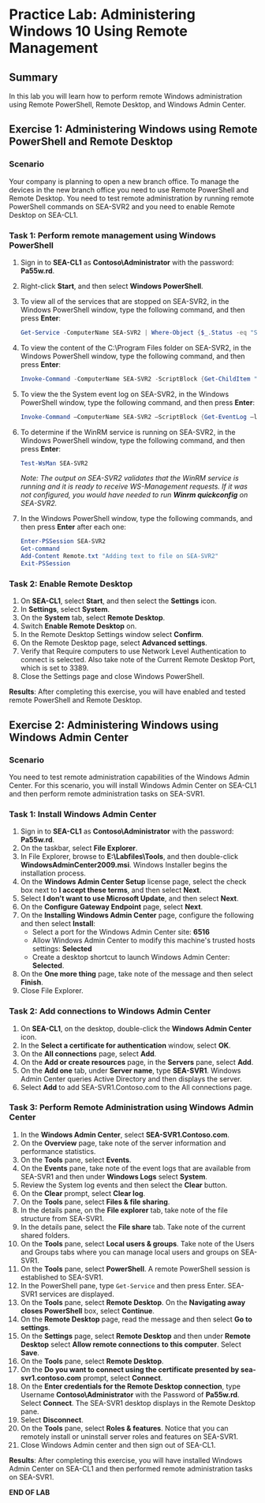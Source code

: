 # Practice Lab: Administering Windows 10 Using Remote Management

## Summary

In this lab you will learn how to perform remote Windows administration using Remote PowerShell, Remote Desktop, and Windows Admin Center.

## Exercise 1: Administering Windows using Remote PowerShell and Remote Desktop

### Scenario

Your company is planning to open a new branch office. To manage the devices in the new branch office you need to use Remote PowerShell and Remote Desktop. You need to test remote administration by running remote PowerShell commands on SEA-SVR2 and you need to enable Remote Desktop on SEA-CL1.

### Task 1: Perform remote management using Windows PowerShell

1. Sign in to **SEA-CL1** as **Contoso\\Administrator** with the password: **Pa55w.rd**.

2. Right-click **Start**, and then select **Windows PowerShell**.

3. To view all of the services that are stopped on SEA-SVR2, in the Windows PowerShell window, type the following command, and then press **Enter**:

    ```powershell
    Get-Service -ComputerName SEA-SVR2 | Where-Object {$_.Status -eq "Stopped"}
    ```

4. To view the content of the C:\\Program Files folder on SEA-SVR2, in the Windows PowerShell window, type the following command, and then press **Enter**:

    ```powershell
    Invoke-Command -ComputerName SEA-SVR2 -ScriptBlock {Get-ChildItem "C:\Program Files"}
    ```

5. To view the the System event log on SEA-SVR2, in the Windows PowerShell window, type the following command, and then press **Enter**:

    ```powershell
    Invoke-Command –ComputerName SEA-SVR2 –ScriptBlock {Get-EventLog –log system}
    ```

6. To determine if the WinRM service is running on SEA-SVR2, in the Windows PowerShell window, type the following command, and then press **Enter**:

    ```powershell
    Test-WsMan SEA-SVR2
    ```

   *Note: The output on SEA-SVR2 validates that the WinRM service is running and it is ready to receive WS-Management requests. If it was not configured, you would have needed to run **Winrm quickconfig** on SEA-SVR2.*

7. In the Windows PowerShell window, type the following commands, and then press **Enter** after each one:

    ```powershell
    Enter-PSSession SEA-SVR2
    Get-command
    Add-Content Remote.txt "Adding text to file on SEA-SVR2"
    Exit-PSSession
    ```

### Task 2: Enable Remote Desktop

1. On **SEA-CL1**, select **Start**, and then select the **Settings** icon.
2. In **Settings**, select **System**.
3. On the **System** tab, select **Remote Desktop**.
4. Switch **Enable Remote Desktop** on.
5. In the Remote Desktop Settings window select **Confirm**.
6. On the Remote Desktop page, select **Advanced settings**.
7. Verify that Require computers to use Network Level Authentication to connect is selected. Also take note of the Current Remote Desktop Port, which is set to 3389.
8. Close the Settings page and close Windows PowerShell.

**Results**: After completing this exercise, you will have enabled and tested remote PowerShell and Remote Desktop.

## Exercise 2: Administering Windows using Windows Admin Center

### Scenario

You need to test remote administration capabilities of the Windows Admin Center. For this scenario, you will install Windows Admin Center on SEA-CL1 and then perform remote administration tasks on SEA-SVR1.

### Task 1: Install Windows Admin Center

1. Sign in to **SEA-CL1** as **Contoso\\Administrator** with the password: **Pa55w.rd**.
2. On the taskbar, select **File Explorer**.
3. In File Explorer, browse to **E:\\Labfiles\\Tools**, and then double-click **WindowsAdminCenter2009.msi**. Windows Installer begins the installation process.
4. On the **Windows Admin Center Setup** license page, select the check box next to **I accept these terms**, and then select **Next**.
5. Select **I don't want to use Microsoft Update**, and then select **Next**.
6. On the **Configure Gateway Endpoint** page, select **Next**.
7. On the **Installing Windows Admin Center** page, configure the following and then select **Install**:
    - Select a port for the Windows Admin Center site: **6516**
    - Allow Windows Admin Center to modify this machine's trusted hosts settings: **Selected**
    - Create a desktop shortcut to launch Windows Admin Center: **Selected**.
8. On the **One more thing** page, take note of the message and then select **Finish**.
9. Close File Explorer.

### Task 2: Add connections to Windows Admin Center

1. On **SEA-CL1**, on the desktop, double-click the **Windows Admin Center** icon.
2. In the **Select a certificate for authentication** window, select **OK**.
3. On the **All connections** page, select **Add**.
4. On the **Add or create resources** page, in the **Servers** pane, select **Add**.
5. On the **Add one** tab, under **Server name**, type **SEA-SVR1**. Windows Admin Center queries Active Directory and then displays the server.
6. Select **Add** to add SEA-SVR1.Contoso.com to the All connections page.

### Task 3: Perform Remote Administration using Windows Admin Center

1. In the **Windows Admin Center**, select **SEA-SVR1.Contoso.com**.
2. On the **Overview** page, take note of the server information and performance statistics.
3. On the **Tools** pane, select **Events**.
4. On the **Events** pane, take note of the event logs that are available from SEA-SVR1 and then under **Windows Logs** select **System**.
5. Review the System log events and then select the **Clear** button.
6. On the **Clear** prompt, select **Clear log**.
7. On the **Tools** pane, select **Files & file sharing**.
8. In the details pane, on the **File explorer** tab, take note of the file structure from SEA-SVR1.
9. In the details pane, select the **File share** tab. Take note of the current shared folders.
10. On the **Tools** pane, select **Local users & groups**. Take note of the Users and Groups tabs where you can manage local users and groups on SEA-SVR1.
11. On the **Tools** pane, select **PowerShell**. A remote PowerShell session is established to SEA-SVR1.
12. In the PowerShell pane, type `Get-Service` and then press Enter. SEA-SVR1 services are displayed.
13. On the **Tools** pane, select **Remote Desktop**. On the **Navigating away closes PowerShell** box, select **Continue**.
14. On the **Remote Desktop** page, read the message and then select **Go to settings**.
15. On the **Settings** page, select **Remote Desktop** and then under **Remote Desktop** select **Allow remote connections to this computer**. Select **Save**.
16. On the **Tools** pane, select **Remote Desktop**.
17. On the **Do you want to connect using the certificate presented by sea-svr1.contoso.com** prompt, select **Connect**.
18. On the **Enter credentials for the Remote Desktop connection**, type Username **Contoso\\Administrator** with the Password of **Pa55w.rd**. Select **Connect**. The SEA-SVR1 desktop displays in the Remote Desktop pane.
19. Select **Disconnect**.
20. On the **Tools** pane, select **Roles & features**. Notice that you can remotely install or uninstall server roles and features on SEA-SVR1.
21. Close Windows Admin center and then sign out of SEA-CL1.

**Results**: After completing this exercise, you will have installed Windows Admin Center on SEA-CL1 and then performed remote administration tasks on SEA-SVR1.

**END OF LAB**